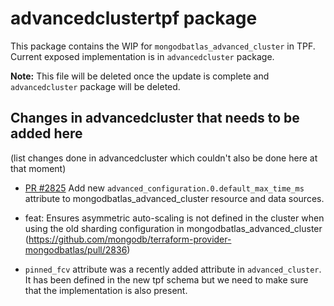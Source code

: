 # advancedclustertpf package

This package contains the WIP for `mongodbatlas_advanced_cluster` in TPF. Current exposed implementation is in `advancedcluster` package. 

**Note:** This file will be deleted once the update is complete and `advancedcluster` package will be deleted.

## Changes in advancedcluster that needs to be added here
(list changes done in advancedcluster which couldn't also be done here at that moment)
- [PR #2825](https://github.com/mongodb/terraform-provider-mongodbatlas/pull/2825) Add new `advanced_configuration.0.default_max_time_ms` attribute to mongodbatlas_advanced_cluster resource and data sources.

- feat: Ensures asymmetric auto-scaling is not defined in the cluster when using the old sharding configuration in mongodbatlas_advanced_cluster (https://github.com/mongodb/terraform-provider-mongodbatlas/pull/2836)
- `pinned_fcv` attribute was a recently added attribute in `advanced_cluster`. It has been defined in the new tpf schema but we need to make sure that the implementation is also present.
